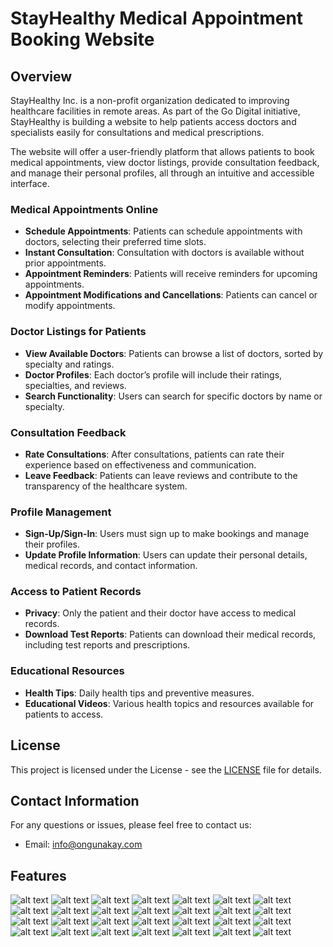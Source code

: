 # StayHealthy Medical Appointment Booking Website

## Overview

StayHealthy Inc. is a non-profit organization dedicated to improving healthcare facilities in remote areas. As part of the Go Digital initiative, StayHealthy is building a website to help patients access doctors and specialists easily for consultations and medical prescriptions.

The website will offer a user-friendly platform that allows patients to book medical appointments, view doctor listings, provide consultation feedback, and manage their personal profiles, all through an intuitive and accessible interface.

### Medical Appointments Online
- **Schedule Appointments**: Patients can schedule appointments with doctors, selecting their preferred time slots.
- **Instant Consultation**: Consultation with doctors is available without prior appointments.
- **Appointment Reminders**: Patients will receive reminders for upcoming appointments.
- **Appointment Modifications and Cancellations**: Patients can cancel or modify appointments.

### Doctor Listings for Patients
- **View Available Doctors**: Patients can browse a list of doctors, sorted by specialty and ratings.
- **Doctor Profiles**: Each doctor’s profile will include their ratings, specialties, and reviews.
- **Search Functionality**: Users can search for specific doctors by name or specialty.

### Consultation Feedback
- **Rate Consultations**: After consultations, patients can rate their experience based on effectiveness and communication.
- **Leave Feedback**: Patients can leave reviews and contribute to the transparency of the healthcare system.

### Profile Management
- **Sign-Up/Sign-In**: Users must sign up to make bookings and manage their profiles.
- **Update Profile Information**: Users can update their personal details, medical records, and contact information.

### Access to Patient Records
- **Privacy**: Only the patient and their doctor have access to medical records.
- **Download Test Reports**: Patients can download their medical records, including test reports and prescriptions.

### Educational Resources
- **Health Tips**: Daily health tips and preventive measures.
- **Educational Videos**: Various health topics and resources available for patients to access.

## License

This project is licensed under the License - see the [LICENSE](LICENSE) file for details.

## Contact Information

For any questions or issues, please feel free to contact us:

- Email: info@ongunakay.com

## Features
![alt text](img/appt_doccard_design.png) ![alt text](img/appt_search_design.png) ![alt text](img/apptform.png) ![alt text](img/appttest.png) ![alt text](img/docsearch_output.png) ![alt text](img/docsearch.png) ![alt text](img/doctor_card.png) ![alt text](img/instant_consultation.png) ![alt text](img/login_form_design.png) ![alt text](img/login_form_layout.png) ![alt text](img/login_validation.png) ![alt text](img/logout_button.png) ![alt text](img/navbar_design.png) ![alt text](img/navbar_layout.png) ![alt text](img/notification_integration.png) ![alt text](img/notification_output.png) ![alt text](img/notification_test.png) ![alt text](img/react_login_folder_struct.png) ![alt text](img/react_login_output.png) ![alt text](img/react_navbar_folder_struct.png) ![alt text](img/react_navbar_output.png) ![alt text](img/react_signup_folder_struct.png) ![alt text](img/react_signup_output.png) ![alt text](img/readme.md_file.png) ![alt text](img/reviews_design.png) ![alt text](img/signup_form_design.png) ![alt text](img/signup_form_layout.png) ![alt text](img/signup_validation.png)